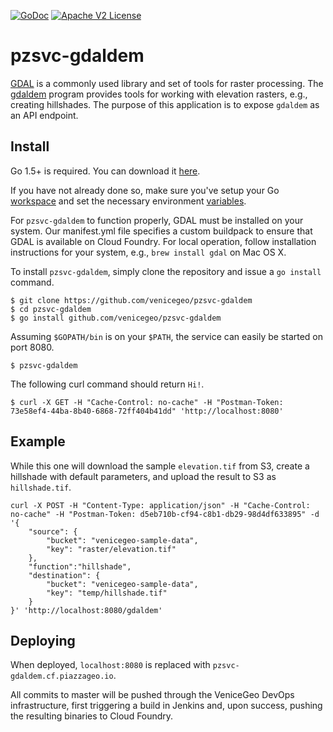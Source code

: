 [![GoDoc](https://godoc.org/github.com/venicegeo/pzsvc-gdaldem?status.svg)](https://godoc.org/github.com/venicegeo/pzsvc-gdaldem)
[![Apache V2 License](http://img.shields.io/badge/license-Apache%20V2-blue.svg)](https://github.com/venicegeo/pzsvc-gdaldem/blob/master/LICENSE)

# pzsvc-gdaldem

[GDAL](http://www.gdal.org/) is a commonly used library and set of tools for raster processing. The [gdaldem](http://www.gdal.org/gdaldem.html) program provides tools for working with elevation rasters, e.g., creating hillshades. The purpose of this application is to expose `gdaldem` as an API endpoint.

## Install

Go 1.5+ is required. You can download it [here](https://golang.org/dl/).

If you have not already done so, make sure you've setup your Go [workspace](https://golang.org/doc/code.html#Workspaces) and set the necessary environment [variables](https://golang.org/doc/code.html#GOPATH).

For `pzsvc-gdaldem` to function properly, GDAL must be installed on your system. Our manifest.yml file specifies a custom buildpack to ensure that GDAL is available on Cloud Foundry. For local operation, follow installation instructions for your system, e.g., `brew install gdal` on Mac OS X.

To install `pzsvc-gdaldem`, simply clone the repository and issue a `go install` command.

```console
$ git clone https://github.com/venicegeo/pzsvc-gdaldem
$ cd pzsvc-gdaldem
$ go install github.com/venicegeo/pzsvc-gdaldem
```

Assuming `$GOPATH/bin` is on your `$PATH`, the service can easily be started on port 8080.

```console
$ pzsvc-gdaldem
```

The following curl command should return `Hi!`.

```console
$ curl -X GET -H "Cache-Control: no-cache" -H "Postman-Token: 73e58ef4-44ba-8b40-6868-72ff404b41dd" 'http://localhost:8080'
```

## Example

While this one will download the sample `elevation.tif` from S3, create a hillshade with default parameters, and upload the result to S3 as `hillshade.tif`.

```console
curl -X POST -H "Content-Type: application/json" -H "Cache-Control: no-cache" -H "Postman-Token: d5eb710b-cf94-c8b1-db29-98d4df633895" -d '{
    "source": {
        "bucket": "venicegeo-sample-data",
        "key": "raster/elevation.tif"
    },
    "function":"hillshade",
    "destination": {
        "bucket": "venicegeo-sample-data",
        "key": "temp/hillshade.tif"
    }
}' 'http://localhost:8080/gdaldem'
```

## Deploying

When deployed, `localhost:8080` is replaced with `pzsvc-gdaldem.cf.piazzageo.io`.

All commits to master will be pushed through the VeniceGeo DevOps infrastructure, first triggering a build in Jenkins and, upon success, pushing the resulting binaries to Cloud Foundry.
